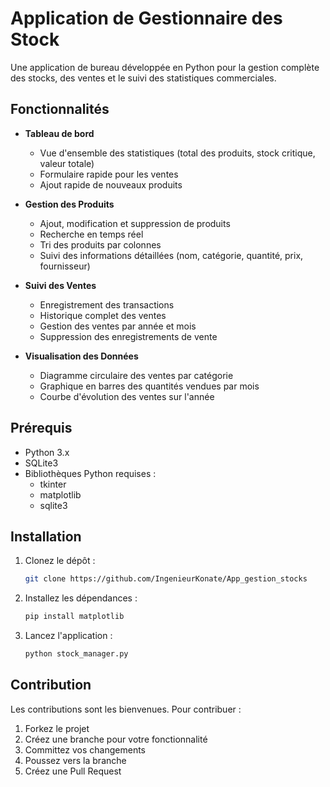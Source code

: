 # Application de Gestionnaire des Stock

Une application de bureau développée en Python pour la gestion complète des stocks, des ventes et le suivi des statistiques commerciales.

## Fonctionnalités

- **Tableau de bord**
  - Vue d'ensemble des statistiques (total des produits, stock critique, valeur totale)
  - Formulaire rapide pour les ventes
  - Ajout rapide de nouveaux produits

- **Gestion des Produits**
  - Ajout, modification et suppression de produits
  - Recherche en temps réel
  - Tri des produits par colonnes
  - Suivi des informations détaillées (nom, catégorie, quantité, prix, fournisseur)

- **Suivi des Ventes**
  - Enregistrement des transactions
  - Historique complet des ventes
  - Gestion des ventes par année et mois
  - Suppression des enregistrements de vente

- **Visualisation des Données**
  - Diagramme circulaire des ventes par catégorie
  - Graphique en barres des quantités vendues par mois
  - Courbe d'évolution des ventes sur l'année

## Prérequis

- Python 3.x
- SQLite3
- Bibliothèques Python requises :
  - tkinter
  - matplotlib
  - sqlite3

## Installation

  1. Clonez le dépôt :
     ```bash
     git clone https://github.com/IngenieurKonate/App_gestion_stocks
     ```
  2. Installez les dépendances :
     ```bash
     pip install matplotlib
     ```
  3. Lancez l'application :
     ```bash
     python stock_manager.py
     ```

## Contribution

Les contributions sont les bienvenues. Pour contribuer :
1.	Forkez le projet
2.	Créez une branche pour votre fonctionnalité
3.	Committez vos changements
4.	Poussez vers la branche
5.	Créez une Pull Request
